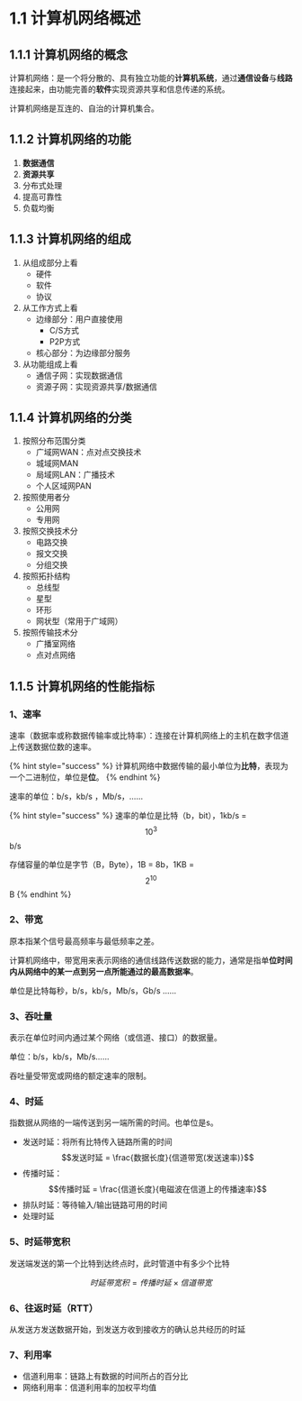 # 1.1 计算机网络概述

## 1.1.1 计算机网络的概念

计算机网络：是一个将分散的、具有独立功能的**计算机系统**，通过**通信设备**与**线路**连接起来，由功能完善的**软件**实现资源共享和信息传递的系统。

计算机网络是互连的、自治的计算机集合。

## 1.1.2 计算机网络的功能

1. **数据通信**
2. **资源共享**
3. 分布式处理
4. 提高可靠性
5. 负载均衡

## 1.1.3 计算机网络的组成

1. 从组成部分上看
   * 硬件
   * 软件
   * 协议
2. 从工作方式上看
   * 边缘部分：用户直接使用
     * C/S方式
     * P2P方式
   * 核心部分：为边缘部分服务
3. 从功能组成上看
   * 通信子网：实现数据通信
   * 资源子网：实现资源共享/数据通信

## 1.1.4 计算机网络的分类

1. 按照分布范围分类
   * 广域网WAN：点对点交换技术
   * 城域网MAN
   * 局域网LAN：广播技术
   * 个人区域网PAN
2. 按照使用者分
   * 公用网
   * 专用网
3. 按照交换技术分
   * 电路交换
   * 报文交换
   * 分组交换
4. 按照拓扑结构
   * 总线型
   * 星型
   * 环形
   * 网状型（常用于广域网）
5. 按照传输技术分
   * 广播室网络
   * 点对点网络

## 1.1.5 计算机网络的性能指标

### 1、速率

 速率（数据率或称数据传输率或比特率）：连接在计算机网络上的主机在数字信道上传送数据位数的速率。

{% hint style="success" %}
计算机网络中数据传输的最小单位为**比特**，表现为一个二进制位，单位是**位**。
{% endhint %}

速率的单位：b/s，kb/s ，Mb/s，……

{% hint style="success" %}
速率的单位是比特（b，bit），1kb/s = $$10^{3}$$b/s

存储容量的单位是字节（B，Byte），1B = 8b，1KB = $$2^{10}$$B
{% endhint %}

### 2、带宽

原本指某个信号最高频率与最低频率之差。

计算机网络中，带宽用来表示网络的通信线路传送数据的能力，通常是指单**位时间内从网络中的某一点到另一点所能通过的最高数据率**。 

单位是比特每秒，b/s，kb/s，Mb/s，Gb/s ……

### 3、吞吐量

表示在单位时间内通过某个网络（或信道、接口）的数据量。

单位：b/s，kb/s，Mb/s……

吞吐量受带宽或网络的额定速率的限制。

### 4、时延

指数据从网络的一端传送到另一端所需的时间。也单位是s。

* 发送时延：将所有比特传入链路所需的时间$$发送时延 = \frac{数据长度}{信道带宽(发送速率)}$$ 
* 传播时延：$$传播时延 = \frac{信道长度}{电磁波在信道上的传播速率}$$ 
* 排队时延：等待输入/输出链路可用的时间
* 处理时延

### 5、时延带宽积

发送端发送的第一个比特到达终点时，此时管道中有多少个比特

$$
时延带宽积 = 传播时延 \times 信道带宽
$$

### 6、往返时延（RTT）

从发送方发送数据开始，到发送方收到接收方的确认总共经历的时延

### 7、利用率

* 信道利用率：链路上有数据的时间所占的百分比
* 网络利用率：信道利用率的加权平均值

